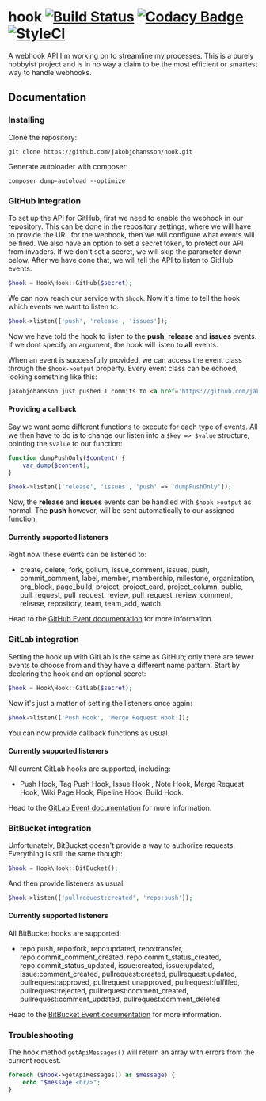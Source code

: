 # hook [![Build Status](https://travis-ci.org/jakobjohansson/hook.svg?branch=master)](https://travis-ci.org/jakobjohansson/hook) [![Codacy Badge](https://api.codacy.com/project/badge/Grade/aec1b5740a6b43bd8754ae2bfad56bc7)](https://www.codacy.com/app/jakobjohansson2/hook?utm_source=github.com&amp;utm_medium=referral&amp;utm_content=jakobjohansson/hook&amp;utm_campaign=Badge_Grade) [![StyleCI](https://styleci.io/repos/83210515/shield?branch=master&style=flat)](https://styleci.io/repos/83210515)

A webhook API I'm working on to streamline my processes. This is a purely hobbyist project and is in no way a claim to be the most efficient or smartest way to handle webhooks.

## Documentation
### Installing
Clone the repository:
```
git clone https://github.com/jakobjohansson/hook.git
```
Generate autoloader with composer:
```
composer dump-autoload --optimize
```

### GitHub integration
To set up the API for GitHub, first we need to enable the webhook in our repository. This can be done in the repository settings, where we will have to provide the URL for the webhook, then we will configure what events will be fired. We also have an option to set a secret token, to protect our API from invaders. If we don't set a secret, we will skip the parameter down below. After we have done that, we will tell the API to listen to GitHub events:
```php
$hook = Hook\Hook::GitHub($secret);
```
We can now reach our service with `$hook`. Now it's time to tell the hook which events we want to listen to:
```php
$hook->listen(['push', 'release', 'issues']);
```
Now we have told the hook to listen to the **push**, **release** and **issues** events. If we dont specify an argument, the hook will listen to **all** events.

When an event is successfully provided, we can access the event class through the `$hook->output` property. Every event class can be echoed, looking something like this:

```html
jakobjohansson just pushed 1 commits to <a href='https://github.com/jakobjohansson/hook/compare/39d5ea25f9fb...4891054ffb83'>jakobjohansson/hook</a>.
```

#### Providing a callback
Say we want some different functions to execute for each type of events. All we then have to do is to change our listen into a `$key => $value` structure, pointing the `$value` to our function:
```php
function dumpPushOnly($content) {
    var_dump($content);
}

$hook->listen(['release', 'issues', 'push' => 'dumpPushOnly']);
```
Now, the **release** and **issues** events can be handled with `$hook->output` as normal. The **push** however, will be sent automatically to our assigned function.

#### Currently supported listeners
Right now these events can be listened to:
- create, delete, fork, gollum, issue_comment, issues, push, commit_comment, label, member, membership, milestone, organization, org_block, page_build, project, project_card, project_column, public, pull_request, pull_request_review, pull_request_review_comment, release, repository, team, team_add, watch.

Head to the [GitHub Event documentation](https://developer.github.com/v3/activity/events/types/) for more information.

### GitLab integration
Setting the hook up with GitLab is the same as GitHub; only there are fewer events to choose from and they have a different name pattern. Start by declaring the hook and an optional secret:
```php
$hook = Hook\Hook::GitLab($secret);
```
Now it's just a matter of setting the listeners once again:
```php
$hook->listen(['Push Hook', 'Merge Request Hook']);
```
You can now provide callback functions as usual.

#### Currently supported listeners
All current GitLab hooks are supported, including:
- Push Hook, Tag Push Hook, Issue Hook , Note Hook, Merge Request Hook, Wiki Page Hook, Pipeline Hook, Build Hook.

Head to the [GitLab Event documentation](https://docs.gitlab.com/ce/user/project/integrations/webhooks.html#events) for more information.

### BitBucket integration
Unfortunately, BitBucket doesn't provide a way to authorize requests. Everything is still the same though:
```php
$hook = Hook\Hook::BitBucket();
```
And then provide listeners as usual:
```php
$hook->listen(['pullrequest:created', 'repo:push']);
```

#### Currently supported listeners
All BitBucket hooks are supported:
- repo:push, repo:fork, repo:updated, repo:transfer, repo:commit_comment_created, repo:commit_status_created, repo:commit_status_updated, issue:created, issue:updated, issue:comment_created, pullrequest:created, pullrequest:updated, pullrequest:approved, pullrequest:unapproved, pullrequest:fulfilled, pullrequest:rejected, pullrequest:comment_created, pullrequest:comment_updated, pullrequest:comment_deleted

Head to the [BitBucket Event documentation](https://confluence.atlassian.com/bitbucket/event-payloads-740262817.html) for more information.

### Troubleshooting
The hook method `getApiMessages()` will return an array with errors from the current request.
```php
foreach ($hook->getApiMessages() as $message) {
    echo "$message <br/>";
}
```
